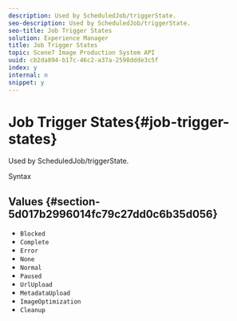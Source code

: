 ```yaml
---
description: Used by ScheduledJob/triggerState.
seo-description: Used by ScheduledJob/triggerState.
seo-title: Job Trigger States
solution: Experience Manager
title: Job Trigger States
topic: Scene7 Image Production System API
uuid: cb2da894-b17c-46c2-a37a-2598ddde3c5f
index: y
internal: n
snippet: y
---
```


# Job Trigger States{#job-trigger-states}

Used by ScheduledJob/triggerState.

 Syntax 

## Values {#section-5d017b2996014fc79c27dd0c6b35d056}

* `Blocked` 
* `Complete` 
* `Error` 
* `None` 
* `Normal` 
* `Paused` 
* `UrlUpload` 
* `MetadataUpload` 
* `ImageOptimization` 
* `Cleanup`

